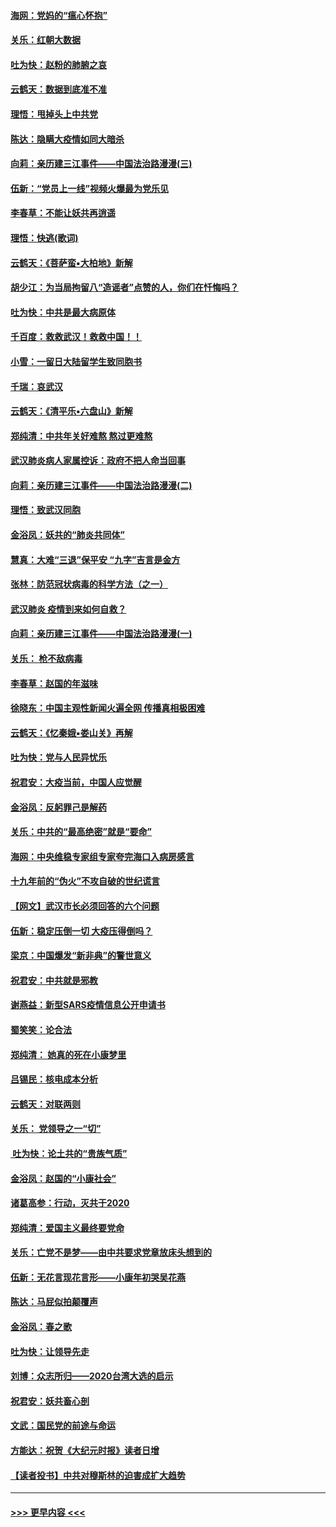 #### [海网：党妈的“瘟心怀抱”](../pages/nsc993/n11840740.md?t=02041344) 
#### [关乐：红朝大数据](../pages/nsc993/n11840675.md?t=02041344) 
#### [吐为快：赵粉的肺腑之哀](../pages/nsc993/n11840618.md?t=02041344) 
#### [云鹤天：数据到底准不准](../pages/nsc993/n11840325.md?t=02041344) 
#### [理悟：甩掉头上中共党](../pages/nsc993/n11838826.md?t=02041344) 
#### [陈达：隐瞒大疫情如同大暗杀](../pages/nsc993/n11838771.md?t=02041344) 
#### [向莉：亲历建三江事件——中国法治路漫漫(三)](../pages/nsc993/n11831825.md?t=02041344) 
#### [伍新：“党员上一线”视频火爆最为党乐见](../pages/nsc993/n11838200.md?t=02041344) 
#### [李春草：不能让妖共再逍遥](../pages/nsc993/n11838102.md?t=02041344) 
#### [理悟：快逃(歌词)](../pages/nsc993/n11838083.md?t=02041344) 
#### [云鹤天：《菩萨蛮▪大柏地》新解](../pages/nsc993/n11838059.md?t=02041344) 
#### [胡少江：为当局拘留八“造谣者”点赞的人，你们在忏悔吗？](../pages/nsc993/n11836801.md?t=02041344) 
#### [吐为快：中共是最大病原体](../pages/nsc993/n11836748.md?t=02041344) 
#### [千百度：救救武汉！救救中国！！](../pages/nsc993/n11836145.md?t=02041344) 
#### [小雪：一留日大陆留学生致同胞书](../pages/nsc993/n11834624.md?t=02041344) 
#### [千瑞：哀武汉](../pages/nsc993/n11833647.md?t=02041344) 
#### [云鹤天：《清平乐▪六盘山》新解](../pages/nsc993/n11833611.md?t=02041344) 
#### [郑纯清：中共年关好难熬 熬过更难熬](../pages/nsc993/n11833489.md?t=02041344) 
#### [武汉肺炎病人家属控诉：政府不把人命当回事](../pages/nsc993/n11833205.md?t=02041344) 
#### [向莉：亲历建三江事件——中国法治路漫漫(二)](../pages/nsc993/n11829102.md?t=02041344) 
#### [理悟：致武汉同胞](../pages/nsc993/n11831522.md?t=02041344) 
#### [金浴凤：妖共的“肺炎共同体”](../pages/nsc993/n11829448.md?t=02041344) 
#### [慧真：大难“三退”保平安 “九字”吉言是金方](../pages/nsc993/n11829501.md?t=02041344) 
#### [张林：防范冠状病毒的科学方法（之一）](../pages/nsc993/n11828618.md?t=02041344) 
#### [武汉肺炎 疫情到来如何自救？](../pages/nsc993/n11827632.md?t=02041344) 
#### [向莉：亲历建三江事件——中国法治路漫漫(一)](../pages/nsc993/n11827190.md?t=02041344) 
#### [关乐： 枪不敌病毒](../pages/nsc993/n11826746.md?t=02041344) 
#### [李春草：赵国的年滋味](../pages/nsc993/n11826321.md?t=02041344) 
#### [徐晓东：中国主观性新闻火遍全网 传播真相极困难](../pages/nsc993/n11826508.md?t=02041344) 
#### [云鹤天：《忆秦娥▪娄山关》再解](../pages/nsc993/n11824682.md?t=02041344) 
#### [吐为快：党与人民异忧乐](../pages/nsc993/n11824660.md?t=02041344) 
#### [祝君安：大疫当前，中国人应觉醒](../pages/nsc993/n11821946.md?t=02041344) 
#### [金浴凤：反躬罪己是解药](../pages/nsc993/n11820280.md?t=02041344) 
#### [关乐：中共的“最高绝密”就是“要命”](../pages/nsc993/n11816946.md?t=02041344) 
#### [海网：中央维稳专家组专家夸完海口入病房感言](../pages/nsc993/n11815138.md?t=02041344) 
#### [十九年前的“伪火”不攻自破的世纪谎言](../pages/nsc993/n11813238.md?t=02041344) 
#### [【网文】武汉市长必须回答的六个问题](../pages/nsc993/n11813848.md?t=02041344) 
#### [伍新：稳定压倒一切 大疫压得倒吗？](../pages/nsc993/n11812634.md?t=02041344) 
#### [梁京：中国爆发“新非典”的警世意义](../pages/nsc993/n11812554.md?t=02041344) 
#### [祝君安：中共就是邪教](../pages/nsc993/n11812431.md?t=02041344) 
#### [谢燕益：新型SARS疫情信息公开申请书](../pages/nsc993/n11808840.md?t=02041344) 
#### [蜀笑笑：论合法](../pages/nsc993/n11808064.md?t=02041344) 
#### [郑纯清： 她真的死在小康梦里](../pages/nsc993/n11806623.md?t=02041344) 
#### [吕锡民：核电成本分析](../pages/nsc993/n11806284.md?t=02041344) 
#### [云鹤天：对联两则](../pages/nsc993/n11805957.md?t=02041344) 
#### [关乐： 党领导之一“切”](../pages/nsc993/n11804505.md?t=02041344) 
#### [ 吐为快：论土共的“贵族气质”](../pages/nsc993/n11804490.md?t=02041344) 
#### [金浴凤：赵国的“小康社会”](../pages/nsc993/n11804452.md?t=02041344) 
#### [诸葛高参：行动，灭共于2020](../pages/nsc993/n11804120.md?t=02041344) 
#### [郑纯清：爱国主义最终要党命](../pages/nsc993/n11802197.md?t=02041344) 
#### [关乐：亡党不是梦——由中共要求党章放床头想到的](../pages/nsc993/n11802156.md?t=02041344) 
#### [伍新：无花言现花言形——小康年初哭吴花燕](../pages/nsc993/n11800044.md?t=02041344) 
#### [陈达：马屁似拍颠覆声](../pages/nsc993/n11800010.md?t=02041344) 
#### [金浴凤：春之歌](../pages/nsc993/n11797687.md?t=02041344) 
#### [吐为快：让领导先走](../pages/nsc993/n11797512.md?t=02041344) 
#### [刘博：众志所归——2020台湾大选的启示](../pages/nsc993/n11796878.md?t=02041344) 
#### [祝君安：妖共畜心剖](../pages/nsc993/n11794273.md?t=02041344) 
#### [文武：国民党的前途与命运](../pages/nsc993/n11794198.md?t=02041344) 
#### [方能达：祝贺《大纪元时报》读者日增](../pages/nsc993/n11793807.md?t=02041344) 
#### [【读者投书】中共对穆斯林的迫害成扩大趋势](../pages/nsc993/n11791371.md?t=02041344) 

----
#### [ >>> 更早内容 <<< ](../indexes/nsc993-earlier.md)

